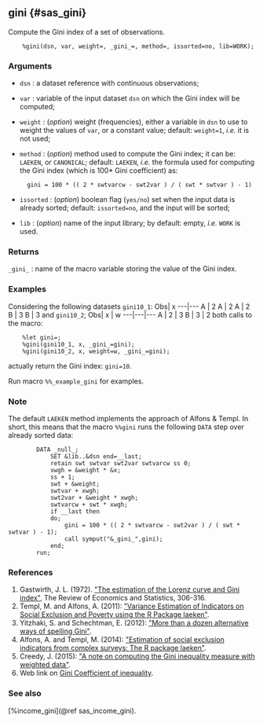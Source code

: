 ## gini {#sas_gini}
Compute the Gini index of a set of observations. 

~~~sas
	%gini(dsn, var, weight=, _gini_=, method=, issorted=no, lib=WORK);
~~~

### Arguments
* `dsn` : a dataset reference with continuous observations;
* `var` : variable of the input dataset `dsn` on which the Gini index will be computed;
* `weight` : (_option_) weight (frequencies), either a variable in `dsn` to use to weight 
	the values of `var`, or a constant value; default: `weight=1`, _i.e._ it is not used;
* `method` : (_option_) method used to compute the Gini index; it can be: `LAEKEN`, or 
	`CANONICAL`; default: `LAEKEN`, _i.e._ the formula used for computing the Gini index 
	(which is 100* Gini coefficient) as:

        gini = 100 * (( 2 * swtvarcw - swt2var ) / ( swt * swtvar ) - 1)
* `issorted` : (_option_) boolean flag (`yes/no`) set when the input data is already sorted;
	default: `issorted=no`, and the input will be sorted;
* `lib` : (_option_) name of the input library; by default: empty, _i.e._ `WORK` is used.
  
### Returns
`_gini_` : name of the macro variable storing the value of the Gini index.

### Examples
Considering the following datasets `gini10_1`:
Obs| x
---|---
 A | 2 
 A | 2 
 A | 2 
 B | 3 
 B | 3 
and `gini10_2`;
Obs| x | w
---|---|---
 A | 2 | 3
 B | 3 | 2
both calls to the macro:

~~~sas
	%let gini=;
	%gini(gini10_1, x, _gini_=gini);
	%gini(gini10_2, x, weight=w, _gini_=gini);
~~~
actually return the Gini index: `gini=10`.

Run macro `%%_example_gini` for examples.

### Note
The default `LAEKEN` method implements the approach of Alfons & Templ. In short, this means 
that the macro `%%gini` runs the following `DATA` step over already sorted data:

~~~sas
		DATA _null_;
			SET &lib..&dsn end=__last;
			retain swt swtvar swt2var swtvarcw ss 0;
			xwgh = &weight * &x;
			ss + 1;
			swt + &weight;
			swtvar + xwgh;
			swt2var + &weight * xwgh;
			swtvarcw + swt * xwgh;
			if __last then
			do;
				gini = 100 * (( 2 * swtvarcw - swt2var ) / ( swt * swtvar ) - 1);
				call symput("&_gini_",gini);
			end;
		run;
~~~

### References
1. Gastwirth, J. L. (1972). ["The estimation of the Lorenz curve and Gini index"](http://www.jstor.org/stable/1937992), The Review of Economics and Statistics, 306-316.
2. Templ, M. and Alfons, A. (2011): ["Variance Estimation of Indicators on Social Exclusion and Poverty using the R Package laeken"](https://cran.r-project.org/web/packages/laeken/vignettes/laeken-variance.pdf).
3. Yitzhaki, S. and  Schechtman, E. (2012): ["More than a dozen alternative ways of spelling Gini"](http://dx.doi.org/10.1007/978-1-4614-4720-7_2).
4. Alfons, A. and Templ, M. (2014): ["Estimation of social exclusion indicators from complex surveys: The R package laeken"](https://cran.r-project.org/web/packages/laeken/vignettes/laeken-intro.pdf).
5. Creedy, J. (2015): ["A note on computing the Gini inequality measure with weighted data"](http://www.victoria.ac.nz/sacl/about/cpf/publications/pdfs/2015-pubs/WP03_2015_Gini_Inequality.pdf).
6. Web link on [Gini Coefficient of inequality](http://www.statsdirect.com/help/default.htm#nonparametric_methods/gini.htm).

### See also
[%income_gini](@ref sas_income_gini).
